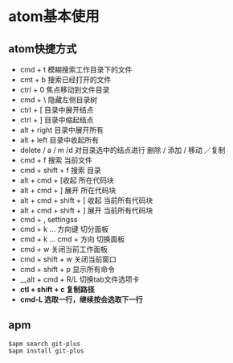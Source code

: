 # atom基本使用


## atom快捷方式

* cmd + t	模糊搜索工作目录下的文件
* cmt + b	搜索已经打开的文件
* ctrl + 0	焦点移动到文件目录
* cmd + \	隐藏左侧目录树
* ctrl + [	目录中展开结点
* ctrl + ]	目录中缩起结点
* alt + right 目录中展开所有
* alt + left  目录中收起所有
* delete / a / m /d	对目录选中的结点进行 删除 / 添加 / 移动 ／复制
* cmd + f	搜索 当前文件
* cmd + shift + f	搜索 目录
* alt + cmd + [收起 所在代码块
* alt + cmd + ]	展开 所在代码块
* alt + cmd + shift + [	收起 当前所有代码块
* alt + cmd + shift + ]	展开 当前所有代码块
* cmd + ,	settingss
* cmd + k ... 方向键	切分面板
* cmd + k ... cmd + 方向	切换面板
* cmd + w	关闭当前工作面板
* cmd + shift + w 关闭当前窗口
* cmd + shift + p  显示所有命令
* __alt + cmd + R/L	切换tab文件选项卡
* __ctl + shift + c  复制路径__
* __cmd-L 选取一行，继续按会选取下一行__


## apm

    $apm search git-plus
    $apm install git-plus
